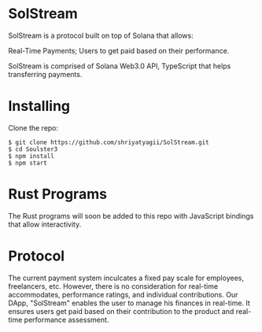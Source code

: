 # SolStream

SolStream is a protocol built on top of Solana that allows:

Real-Time Payments;
Users to get paid based on their performance.

SolStream is comprised of Solana Web3.0 API, TypeScript that helps transferring payments.

# Installing
Clone the repo:

```
$ git clone https://github.com/shriyatyagii/SolStream.git
$ cd Soulster3
$ npm install
$ npm start
```

# Rust Programs
The Rust programs will soon be added to this repo with JavaScript bindings that allow interactivity.

# Protocol
The current payment system inculcates a fixed pay scale for employees, freelancers, etc. However, there is no consideration for real-time accommodates, performance ratings, and individual contributions. Our DApp, "SolStream" enables the user to manage his finances in real-time. It ensures users get paid based on their contribution to the product and real-time performance assessment. 
